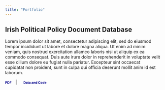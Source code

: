 ```yaml
---
title: "Portfolio"
---
```


## Irish Political Policy Document Database

Lorem ipsum dolor sit amet, consectetur adipiscing elit, sed do eiusmod tempor incididunt ut labore et dolore magna aliqua. Ut enim ad minim veniam, quis nostrud exercitation ullamco laboris nisi ut aliquip ex ea commodo consequat. Duis aute irure dolor in reprehenderit in voluptate velit esse cillum dolore eu fugiat nulla pariatur. Excepteur sint occaecat cupidatat non proident, sunt in culpa qui officia deserunt mollit anim id est laborum.

<p>
  <a href="pdf-link-url" style="text-decoration: none; color: #00008B; font-weight: bold; margin-right: 15px; font-size: 0.75em;">PDF</a>|
  <a href="https://github.com/mcclenjam/IrishPolPolicyDocs" style="text-decoration: none; color: #00008B; font-weight: bold; margin-left: 15px; font-size: 0.75em;">Data and Code</a>
</p>
